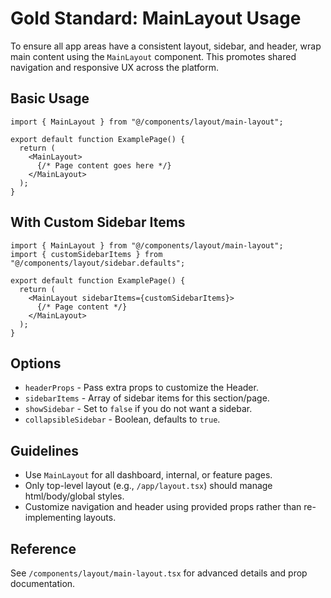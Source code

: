 # Gold Standard: MainLayout Usage

To ensure all app areas have a consistent layout, sidebar, and header, wrap main content using the `MainLayout` component. This promotes shared navigation and responsive UX across the platform.

## Basic Usage

```tsx
import { MainLayout } from "@/components/layout/main-layout";

export default function ExamplePage() {
  return (
    <MainLayout>
      {/* Page content goes here */}
    </MainLayout>
  );
}
```

## With Custom Sidebar Items

```tsx
import { MainLayout } from "@/components/layout/main-layout";
import { customSidebarItems } from "@/components/layout/sidebar.defaults";

export default function ExamplePage() {
  return (
    <MainLayout sidebarItems={customSidebarItems}>
      {/* Page content */}
    </MainLayout>
  );
}
```

## Options

- `headerProps` - Pass extra props to customize the Header.
- `sidebarItems` - Array of sidebar items for this section/page.
- `showSidebar` - Set to `false` if you do not want a sidebar.
- `collapsibleSidebar` - Boolean, defaults to `true`.

## Guidelines

- Use `MainLayout` for all dashboard, internal, or feature pages.
- Only top-level layout (e.g., `/app/layout.tsx`) should manage html/body/global styles.
- Customize navigation and header using provided props rather than re-implementing layouts.

## Reference

See `/components/layout/main-layout.tsx` for advanced details and prop documentation.